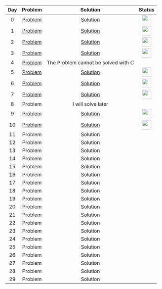 | Day | Problem | Solution | Status |
|:--:|:--:|:--:|:--:|
| 0 | [Problem](https://www.hackerrank.com/challenges/30-hello-world/problem?isFullScreen=true) | [Solution](https://github.com/MerttMetinn/30-Days-of-Code-HackerRank/blob/main/Day%200/Day%200%20Hello%2C%20World.c) |<img src="https://uxwing.com/wp-content/themes/uxwing/download/checkmark-cross/confirm-icon.svg" width="30" height="30">|
| 1 | [Problem](https://www.hackerrank.com/challenges/30-data-types/problem?isFullScreen=true) | [Solution](https://github.com/MerttMetinn/30-Days-of-Code-HackerRank/blob/main/Day%201/Day%201%20Data%20Types.c) |<img src="https://uxwing.com/wp-content/themes/uxwing/download/checkmark-cross/confirm-icon.svg" width="30" height="30">|
| 2 | [Problem](https://www.hackerrank.com/challenges/30-operators/problem?isFullScreen=true) | [Solution](https://github.com/MerttMetinn/30-Days-of-Code-HackerRank/blob/main/Day%202/Day%202%20Operators.c) |<img src="https://uxwing.com/wp-content/themes/uxwing/download/checkmark-cross/confirm-icon.svg" width="30" height="30">|
| 3 | [Problem](https://www.hackerrank.com/challenges/30-conditional-statements/problem?isFullScreen=true&h_r=next-challenge&h_v=zen) | [Solution](https://github.com/MerttMetinn/30-Days-of-Code-HackerRank/blob/main/Day%203/Day%203%20Intro%20to%20Conditional%20Statements.c) |<img src="https://uxwing.com/wp-content/themes/uxwing/download/checkmark-cross/confirm-icon.svg" width="30" height="30">|
| 4 | [Problem](https://www.hackerrank.com/challenges/30-class-vs-instance/problem?isFullScreen=true) | The Problem cannot be solved with C |
| 5 | [Problem](https://www.hackerrank.com/challenges/30-loops/problem?isFullScreen=true) | [Solution](https://github.com/MerttMetinn/30-Days-of-Code-HackerRank/blob/main/Day%205/Day%205%20Loops%20.c) |<img src="https://uxwing.com/wp-content/themes/uxwing/download/checkmark-cross/confirm-icon.svg" width="30" height="30">|
| 6 | [Problem](https://www.hackerrank.com/challenges/30-review-loop/problem) | [Solution](https://github.com/MerttMetinn/30-Days-of-Code-HackerRank/blob/main/Day%206/Day%206%20Let's%20Review.c) |<img src="https://uxwing.com/wp-content/themes/uxwing/download/checkmark-cross/confirm-icon.svg" width="30" height="30">|
| 7 | [Problem](https://www.hackerrank.com/challenges/30-arrays/problem) | [Solution](https://github.com/MerttMetinn/30-Days-of-Code-HackerRank/blob/main/Day%207/Day%207%20Arrays.c) |<img src="https://uxwing.com/wp-content/themes/uxwing/download/checkmark-cross/confirm-icon.svg" width="30" height="30">|
| 8 | Problem | I will solve later |
| 9 | [Problem](https://www.hackerrank.com/challenges/30-recursion/problem) | [Solution](https://github.com/MerttMetinn/30-Days-of-Code-HackerRank/blob/main/Day%209/Day%209%20Recursion%203.c) |<img src="https://uxwing.com/wp-content/themes/uxwing/download/checkmark-cross/confirm-icon.svg" width="30" height="30">|
| 10 | [Problem](https://www.hackerrank.com/challenges/30-binary-numbers/problem) | [Solution](https://github.com/MerttMetinn/30-Days-of-Code-HackerRank/blob/main/Day%2010/Day%2010%20Binary%20Numbers.c) |<img src="https://uxwing.com/wp-content/themes/uxwing/download/checkmark-cross/confirm-icon.svg" width="30" height="30">|
| 11 | Problem | Solution |
| 12 | Problem | Solution |
| 13 | Problem | Solution |
| 14 | Problem | Solution |
| 15 | Problem | Solution |
| 16 | Problem | Solution |
| 17 | Problem | Solution |
| 18 | Problem | Solution |
| 19 | Problem | Solution |
| 20 | Problem | Solution |
| 21 | Problem | Solution |
| 22 | Problem | Solution |
| 23 | Problem | Solution |
| 24 | Problem | Solution |
| 25 | Problem | Solution |
| 26 | Problem | Solution |
| 27 | Problem | Solution |
| 28 | Problem | Solution |
| 29 | Problem | Solution |
